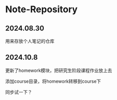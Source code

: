 # Note-Repository
## 2024.08.30
用来存放个人笔记的仓库

## 2024.10.8

更新了homework模块，把研究生阶段课程作业放上去

添加course目录，将homework转移到course下

同步试一下？

